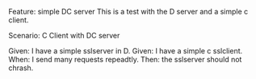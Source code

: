 Feature: simple DC server
This is a test with the D server and a simple c client.

Scenario: C Client with DC server

Given: I have a simple sslserver in D.
Given: I have a simple c sslclient.
When: I send many requests repeadtly.
Then: the sslserver should not chrash.